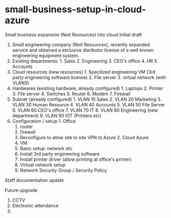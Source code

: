 # small-business-setup-in-cloud-azure

Small business expansion (Noit Resources) into cloud
Initial draft
  1. Small engineering company (Noit Resources), recently expanded service and obtained a exclusive disributor license of a well      known engineering equipment system.
  2. Existing departments:
    1. Sales
    2. Engineering
    3. CEO's office
    4. HR
    5. Accounts
  3. Cloud resources (new resources)
    1. Specilized engineering VM (3rd party engineering software license)
    2. File server
    3. virtual network (with VLANS)    
  5. Hardwares (existing hardware, already configured)
    1. Laptops
    2. Printer
    3. File server
    4. Switches
    5. Router
    6. Modem
    7. Firewall 
  7. Subnet (already configured)
    1. VLAN 10 Sales
    2. VLAN 20 Marketing
    3. VLAN 30 Human Resource
    4. VLAN 40 Accounts
    5. VLAN 50 File Server
    6. VLAN 60 CEO's office
    7. VLAN 70 IT
    8. VLAN 80 Engineering  (new department)
    9. VLAN 90 IOT (Printers etc)
  9. Configuration / setup
    1. Office
      1. router
      2. firewall
        1. Reconfigure to allow site to site VPN to Azure
    2. Cloud Azure
      1. VM
        1. Basic setup: network etc
        2. Install 3rd party engineering software
        3. Install printer driver (allow printing at office's printer)
      2. Virtual network setup
      3. Network Security Group / Security Policy

Staff documentation update

Future upgrade
1. CCTV
2. Electronic attendance
3. 
